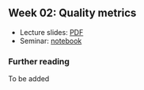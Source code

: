 ## Week 02: Quality metrics
- Lecture slides: [PDF](lecture.pdf)
- Seminar: [notebook](practice.ipynb)

### Further reading
To be added
